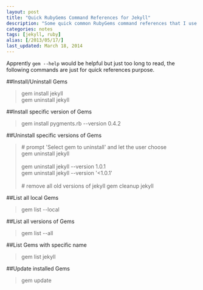 ```yaml
---
layout: post
title: "Quick RubyGems Command References for Jekyll"
description: "Some quick common RubyGems command references that I use for maintaining my Jekyll site 'yizeng.me'."
categories: notes
tags: [jekyll, ruby]
alias: [/2013/05/17/]
last_updated: March 18, 2014
---
```

Apprently `gem --help` would be helpful but just too long to read, the following commands are just for quick references purpose.

##Install/Uninstall Gems

> gem install jekyll<br />
> gem uninstall jekyll

##Install specific version of Gems

> gem install pygments.rb --version 0.4.2

##Uninstall specific versions of Gems

> \# prompt 'Select gem to uninstall' and let the user choose<br />
> gem uninstall jekyll<br /><br />
> gem uninstall jekyll --version 1.0.1<br />
> gem uninstall jekyll --version '<1.0.1'<br /><br />
> \# remove all old versions of jekyll
> gem cleanup jekyll<br />

##List all local Gems

> gem list --local

##List all versions of Gems

> gem list --all

##List Gems with specific name

> gem list jekyll

##Update installed Gems

> gem update
